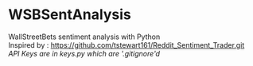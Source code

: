# WSBSentAnalysis
WallStreetBets sentiment analysis with Python  
Inspired by : https://github.com/tstewart161/Reddit_Sentiment_Trader.git  
*API Keys are in keys.py which are '.gitignore'd*
